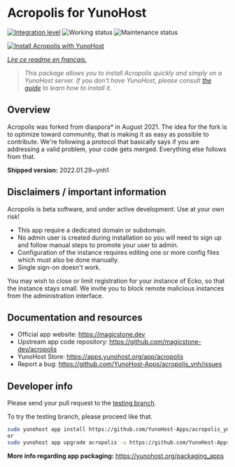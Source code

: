 <!--
N.B.: This README was automatically generated by https://github.com/YunoHost/apps/tree/master/tools/README-generator
It shall NOT be edited by hand.
-->

# Acropolis for YunoHost

[![Integration level](https://dash.yunohost.org/integration/acropolis.svg)](https://dash.yunohost.org/appci/app/acropolis) ![Working status](https://ci-apps.yunohost.org/ci/badges/acropolis.status.svg) ![Maintenance status](https://ci-apps.yunohost.org/ci/badges/acropolis.maintain.svg)

[![Install Acropolis with YunoHost](https://install-app.yunohost.org/install-with-yunohost.svg)](https://install-app.yunohost.org/?app=acropolis)

*[Lire ce readme en français.](./README_fr.md)*

> *This package allows you to install Acropolis quickly and simply on a YunoHost server.
If you don't have YunoHost, please consult [the guide](https://yunohost.org/#/install) to learn how to install it.*

## Overview

Acropolis was forked from diaspora* in August 2021. The idea for the fork is to optimize toward community, that is making it as easy as possible to contribute. We're following a protocol that basically says if you are addressing a valid problem, your code gets merged. Everything else follows from that.


**Shipped version:** 2022.01.29~ynh1
## Disclaimers / important information

Acropolis is beta software, and under active development. Use at your own risk!

* This app require a dedicated domain or subdomain.
* No admin user is created during installation so you will need to sign up and follow manual steps to promote your user to admin.
* Configuration of the instance requires editing one or more config files which must also be done manually.
* Single sign-on doesn't work.

You may wish to close or limit registration for your instance of Ecko, so that the instance stays small. We invite you to block remote malicious instances from the administration interface.

## Documentation and resources

* Official app website: <https://magicstone.dev>
* Upstream app code repository: <https://github.com/magicstone-dev/acropolis>
* YunoHost Store: <https://apps.yunohost.org/app/acropolis>
* Report a bug: <https://github.com/YunoHost-Apps/acropolis_ynh/issues>

## Developer info

Please send your pull request to the [testing branch](https://github.com/YunoHost-Apps/acropolis_ynh/tree/testing).

To try the testing branch, please proceed like that.

``` bash
sudo yunohost app install https://github.com/YunoHost-Apps/acropolis_ynh/tree/testing --debug
or
sudo yunohost app upgrade acropolis -u https://github.com/YunoHost-Apps/acropolis_ynh/tree/testing --debug
```

**More info regarding app packaging:** <https://yunohost.org/packaging_apps>
